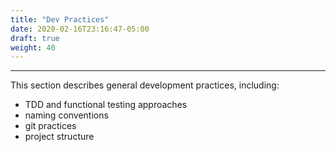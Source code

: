```yaml
---
title: "Dev Practices"
date: 2020-02-16T23:16:47-05:00
draft: true
weight: 40
---
```


---

This section describes general development practices, including:
- TDD and functional testing approaches
- naming conventions
- git practices
- project structure
